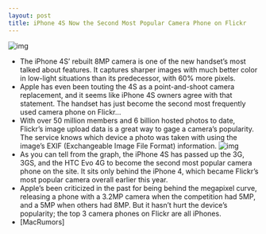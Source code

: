 ```yaml
---
layout: post
title: iPhone 4S Now the Second Most Popular Camera Phone on Flickr
---
```

![img](http://media.idownloadblog.com/wp-content/uploads/2011/10/Screen-shot-2011-10-07-at-1.48.53-PM-e1318013166153.png)
* The iPhone 4S’ rebuilt 8MP camera is one of the new handset’s most talked about features. It captures sharper images with much better color in low-light situations than its predecessor, with 60% more pixels.
* Apple has even been touting the 4S as a point-and-shoot camera replacement, and it seems like iPhone 4S owners agree with that statement. The handset has just become the second most frequently used camera phone on Flickr…
* With over 50 million members and 6 billion hosted photos to date, Flickr’s image upload data is a great way to gage a camera’s popularity. The service knows which device a photo was taken with using the image’s EXIF (Exchangeable Image File Format) information.
![img](http://media.idownloadblog.com/wp-content/uploads/2011/11/flickr-graph.png)
* As you can tell from the graph, the iPhone 4S has passed up the 3G, 3GS, and the HTC Evo 4G to become the second most popular camera phone on the site. It sits only behind the iPhone 4, which became Flickr’s most popular camera overall earlier this year.
* Apple’s been criticized in the past for being behind the megapixel curve, releasing a phone with a 3.2MP camera when the competition had 5MP, and a 5MP when others had 8MP. But it hasn’t hurt the device’s popularity; the top 3 camera phones on Flickr are all iPhones.
* [MacRumors]

